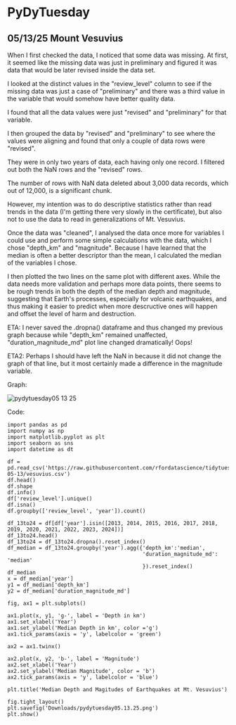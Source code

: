 # PyDyTuesday

## 05/13/25 Mount Vesuvius
When I first checked the data, I noticed that some data was missing. At first, it seemed like the missing data was just in preliminary and figured it was data that would be later revised inside the data set.

I looked at the distinct values in the "review_level" column to see if the missing data was just a case of "preliminary" and there was a third value in the variable that would somehow have better quality data.

I found that all the data values were just "revised" and "preliminary" for that variable. 

I then grouped the data by "revised" and "preliminary" to see where the values were aligning and found that only a couple of data rows were "revised".

They were in only two years of data, each having only one record.  I filtered out both the NaN rows and the "revised" rows.

The number of rows with NaN data deleted about 3,000 data records, which out of 12,000, is a significant chunk.

However, my intention was to do descriptive statistics rather than read trends in the data (I'm getting there very slowly in the certificate), but also not to use the data to read in generalizations of Mt. Vesuvius. 

Once the data was "cleaned", I analysed the data once more for variables I could use and perform some simple calculations with the data, which I chose "depth_km" and "magnitude". Because I have learned that the median is often a better descriptor than the mean, I calculated the median of the variables I chose.

I then plotted the two lines on the same plot with different axes. While the data needs more validation and perhaps more data points, there seems to be rough trends in both the depth of the median depth and magnitude, suggesting that Earth's processes, especially for volcanic earthquakes, and thus making it easier to predict when more descructive ones will happen and offset the level of harm and destruction.


ETA: I  never saved the .dropna() dataframe and thus changed my previous graph because while "depth_km" remained unaffected, "duration_magnitude_md" plot line changed dramatically! Oops!

ETA2: Perhaps I should have left the NaN in because it did not change the graph of that line, but it most certainly made a difference in the magnitude variable.

Graph:

![pydytuesday05 13 25](https://github.com/user-attachments/assets/f355bebf-9bfb-4e31-8a89-9321b3df726f)

Code: 

```
import pandas as pd
import numpy as np
import matplotlib.pyplot as plt
import seaborn as sns
import datetime as dt

df = pd.read_csv('https://raw.githubusercontent.com/rfordatascience/tidytuesday/main/data/2025/2025-05-13/vesuvius.csv')
df.head()
df.shape
df.info()
df['review_level'].unique()
df.isna()
df.groupby(['review_level', 'year']).count()

df_13to24 = df[df['year'].isin([2013, 2014, 2015, 2016, 2017, 2018, 2019, 2020, 2021, 2022, 2023, 2024])]
df_13to24.head()
df_13to24 = df_13to24.dropna().reset_index()
df_median = df_13to24.groupby('year').agg({'depth_km':'median',
                                           'duration_magnitude_md': 'median'
                                           }).reset_index()
df_median
x = df_median['year']
y1 = df_median['depth_km']
y2 = df_median['duration_magnitude_md']

fig, ax1 = plt.subplots()

ax1.plot(x, y1, 'g-', label = 'Depth in km')
ax1.set_xlabel('Year')
ax1.set_ylabel('Median Depth in km', color ='g')
ax1.tick_params(axis = 'y', labelcolor = 'green')

ax2 = ax1.twinx()

ax2.plot(x, y2, 'b-', label = 'Magnitude')
ax2.set_xlabel('Year')
ax2.set_ylabel('Median Magnitude', color = 'b')
ax2.tick_params(axis = 'y', labelcolor = 'blue')

plt.title('Median Depth and Magitudes of Earthquakes at Mt. Vesuvius')

fig.tight_layout()
plt.savefig('Downloads/pydytuesday05.13.25.png')
plt.show()
```
